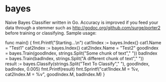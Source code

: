 # bayes
Naive Bayes Classifier written in Go.
Accuracy is improved if you feed your data through a stemmer such as http://godoc.org/github.com/surge/porter2 before training
or classifying.
Sample usage:

func main() {
	fmt.Printf("Starting...\n")
	cat1Index := bayes.Index{}
	cat1.Name = "Test1"
	cat2Index := bayes.Index{}
	cat2Index.Name = "Test2"
	goodIndex = bayes.Train(goodIndex, strings.Split("Some chunk of text"," "))	
	badIndex = bayes.Train(badIndex, strings.Split("A different chunk of text"," "))	
	result := bayes.Classify(strings.Split("Text To Classify"," "), goodIndex, badIndex, 0.005)
	fmt.Printf(result)
	fmt.Sprintf("cat1Index.M = %v, cat2Index.M = %v", goodIndex.M, badIndex.M)
}
